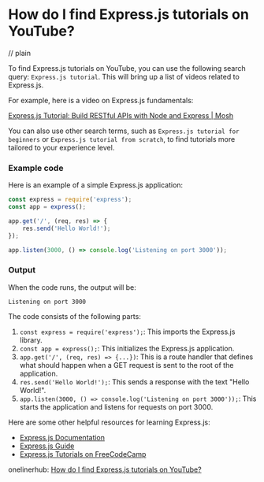 # How do I find Express.js tutorials on YouTube?
// plain

To find Express.js tutorials on YouTube, you can use the following search query: `Express.js tutorial`. This will bring up a list of videos related to Express.js.

For example, here is a video on Express.js fundamentals:

[Express.js Tutorial: Build RESTful APIs with Node and Express | Mosh](https://www.youtube.com/watch?v=pKd0Rpw7O48)

You can also use other search terms, such as `Express.js tutorial for beginners` or `Express.js tutorial from scratch`, to find tutorials more tailored to your experience level.

### Example code

Here is an example of a simple Express.js application:

```javascript
const express = require('express');
const app = express();

app.get('/', (req, res) => {
    res.send('Hello World!');
});

app.listen(3000, () => console.log('Listening on port 3000'));
```

### Output

When the code runs, the output will be:

```
Listening on port 3000
```

The code consists of the following parts:

1. `const express = require('express');`: This imports the Express.js library.
2. `const app = express();`: This initializes the Express.js application.
3. `app.get('/', (req, res) => {...})`: This is a route handler that defines what should happen when a GET request is sent to the root of the application.
4. `res.send('Hello World!');`: This sends a response with the text "Hello World!".
5. `app.listen(3000, () => console.log('Listening on port 3000'));`: This starts the application and listens for requests on port 3000.

Here are some other helpful resources for learning Express.js:

- [Express.js Documentation](https://expressjs.com/en/4x/api.html)
- [Express.js Guide](https://expressjs.com/en/guide/routing.html)
- [Express.js Tutorials on FreeCodeCamp](https://www.freecodecamp.org/news/learn-express-js-a-node-js-framework-in-simple-steps-e5d0cf359b75/)

onelinerhub: [How do I find Express.js tutorials on YouTube?](https://onelinerhub.com/expressjs/how-do-i-find-express-js-tutorials-on-youtube)